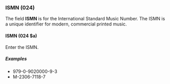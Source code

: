 ### ISMN (024)

The field **ISMN** is for the International Standard Music Number. The ISMN is a unique identifier for modern, commercial printed music.

#### ISMN (024 $a)

Enter the ISMN.

##### Examples

- 979-0-9020000-9-3
- M-2306-7118-7
